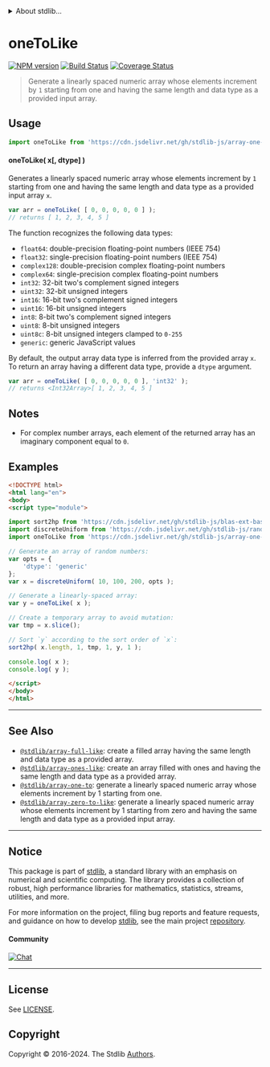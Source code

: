 <!--

@license Apache-2.0

Copyright (c) 2024 The Stdlib Authors.

Licensed under the Apache License, Version 2.0 (the "License");
you may not use this file except in compliance with the License.
You may obtain a copy of the License at

   http://www.apache.org/licenses/LICENSE-2.0

Unless required by applicable law or agreed to in writing, software
distributed under the License is distributed on an "AS IS" BASIS,
WITHOUT WARRANTIES OR CONDITIONS OF ANY KIND, either express or implied.
See the License for the specific language governing permissions and
limitations under the License.

-->


<details>
  <summary>
    About stdlib...
  </summary>
  <p>We believe in a future in which the web is a preferred environment for numerical computation. To help realize this future, we've built stdlib. stdlib is a standard library, with an emphasis on numerical and scientific computation, written in JavaScript (and C) for execution in browsers and in Node.js.</p>
  <p>The library is fully decomposable, being architected in such a way that you can swap out and mix and match APIs and functionality to cater to your exact preferences and use cases.</p>
  <p>When you use stdlib, you can be absolutely certain that you are using the most thorough, rigorous, well-written, studied, documented, tested, measured, and high-quality code out there.</p>
  <p>To join us in bringing numerical computing to the web, get started by checking us out on <a href="https://github.com/stdlib-js/stdlib">GitHub</a>, and please consider <a href="https://opencollective.com/stdlib">financially supporting stdlib</a>. We greatly appreciate your continued support!</p>
</details>

# oneToLike

[![NPM version][npm-image]][npm-url] [![Build Status][test-image]][test-url] [![Coverage Status][coverage-image]][coverage-url] <!-- [![dependencies][dependencies-image]][dependencies-url] -->

> Generate a linearly spaced numeric array whose elements increment by `1` starting from one and having the same length and data type as a provided input array.

<!-- Section to include introductory text. Make sure to keep an empty line after the intro `section` element and another before the `/section` close. -->

<section class="intro">

</section>

<!-- /.intro -->

<!-- Package usage documentation. -->



<section class="usage">

## Usage

```javascript
import oneToLike from 'https://cdn.jsdelivr.net/gh/stdlib-js/array-one-to-like@v0.2.1-esm/index.mjs';
```

#### oneToLike( x\[, dtype] )

Generates a linearly spaced numeric array whose elements increment by `1` starting from one and having the same length and data type as a provided input array `x`.

```javascript
var arr = oneToLike( [ 0, 0, 0, 0, 0 ] );
// returns [ 1, 2, 3, 4, 5 ]
```

The function recognizes the following data types:

-   `float64`: double-precision floating-point numbers (IEEE 754)
-   `float32`: single-precision floating-point numbers (IEEE 754)
-   `complex128`: double-precision complex floating-point numbers
-   `complex64`: single-precision complex floating-point numbers
-   `int32`: 32-bit two's complement signed integers
-   `uint32`: 32-bit unsigned integers
-   `int16`: 16-bit two's complement signed integers
-   `uint16`: 16-bit unsigned integers
-   `int8`: 8-bit two's complement signed integers
-   `uint8`: 8-bit unsigned integers
-   `uint8c`: 8-bit unsigned integers clamped to `0-255`
-   `generic`: generic JavaScript values

By default, the output array data type is inferred from the provided array `x`. To return an array having a different data type, provide a `dtype` argument.

```javascript
var arr = oneToLike( [ 0, 0, 0, 0, 0 ], 'int32' );
// returns <Int32Array>[ 1, 2, 3, 4, 5 ]
```

</section>

<!-- /.usage -->

<!-- Package usage notes. Make sure to keep an empty line after the `section` element and another before the `/section` close. -->

<section class="notes">

## Notes

-   For complex number arrays, each element of the returned array has an imaginary component equal to `0`.

</section>

<!-- /.notes -->

<!-- Package usage examples. -->

<section class="examples">

## Examples

<!-- eslint no-undef: "error" -->

```html
<!DOCTYPE html>
<html lang="en">
<body>
<script type="module">

import sort2hp from 'https://cdn.jsdelivr.net/gh/stdlib-js/blas-ext-base-gsort2hp@esm/index.mjs';
import discreteUniform from 'https://cdn.jsdelivr.net/gh/stdlib-js/random-array-discrete-uniform@esm/index.mjs';
import oneToLike from 'https://cdn.jsdelivr.net/gh/stdlib-js/array-one-to-like@v0.2.1-esm/index.mjs';

// Generate an array of random numbers:
var opts = {
    'dtype': 'generic'
};
var x = discreteUniform( 10, 100, 200, opts );

// Generate a linearly-spaced array:
var y = oneToLike( x );

// Create a temporary array to avoid mutation:
var tmp = x.slice();

// Sort `y` according to the sort order of `x`:
sort2hp( x.length, 1, tmp, 1, y, 1 );

console.log( x );
console.log( y );

</script>
</body>
</html>
```

</section>

<!-- /.examples -->

<!-- Section to include cited references. If references are included, add a horizontal rule *before* the section. Make sure to keep an empty line after the `section` element and another before the `/section` close. -->

<section class="references">

</section>

<!-- /.references -->

<!-- Section for related `stdlib` packages. Do not manually edit this section, as it is automatically populated. -->

<section class="related">

* * *

## See Also

-   <span class="package-name">[`@stdlib/array-full-like`][@stdlib/array/full-like]</span><span class="delimiter">: </span><span class="description">create a filled array having the same length and data type as a provided array.</span>
-   <span class="package-name">[`@stdlib/array-ones-like`][@stdlib/array/ones-like]</span><span class="delimiter">: </span><span class="description">create an array filled with ones and having the same length and data type as a provided array.</span>
-   <span class="package-name">[`@stdlib/array-one-to`][@stdlib/array/one-to]</span><span class="delimiter">: </span><span class="description">generate a linearly spaced numeric array whose elements increment by 1 starting from one.</span>
-   <span class="package-name">[`@stdlib/array-zero-to-like`][@stdlib/array/zero-to-like]</span><span class="delimiter">: </span><span class="description">generate a linearly spaced numeric array whose elements increment by 1 starting from zero and having the same length and data type as a provided input array.</span>

</section>

<!-- /.related -->

<!-- Section for all links. Make sure to keep an empty line after the `section` element and another before the `/section` close. -->


<section class="main-repo" >

* * *

## Notice

This package is part of [stdlib][stdlib], a standard library with an emphasis on numerical and scientific computing. The library provides a collection of robust, high performance libraries for mathematics, statistics, streams, utilities, and more.

For more information on the project, filing bug reports and feature requests, and guidance on how to develop [stdlib][stdlib], see the main project [repository][stdlib].

#### Community

[![Chat][chat-image]][chat-url]

---

## License

See [LICENSE][stdlib-license].


## Copyright

Copyright &copy; 2016-2024. The Stdlib [Authors][stdlib-authors].

</section>

<!-- /.stdlib -->

<!-- Section for all links. Make sure to keep an empty line after the `section` element and another before the `/section` close. -->

<section class="links">

[npm-image]: http://img.shields.io/npm/v/@stdlib/array-one-to-like.svg
[npm-url]: https://npmjs.org/package/@stdlib/array-one-to-like

[test-image]: https://github.com/stdlib-js/array-one-to-like/actions/workflows/test.yml/badge.svg?branch=v0.2.1
[test-url]: https://github.com/stdlib-js/array-one-to-like/actions/workflows/test.yml?query=branch:v0.2.1

[coverage-image]: https://img.shields.io/codecov/c/github/stdlib-js/array-one-to-like/main.svg
[coverage-url]: https://codecov.io/github/stdlib-js/array-one-to-like?branch=main

<!--

[dependencies-image]: https://img.shields.io/david/stdlib-js/array-one-to-like.svg
[dependencies-url]: https://david-dm.org/stdlib-js/array-one-to-like/main

-->

[chat-image]: https://img.shields.io/gitter/room/stdlib-js/stdlib.svg
[chat-url]: https://app.gitter.im/#/room/#stdlib-js_stdlib:gitter.im

[stdlib]: https://github.com/stdlib-js/stdlib

[stdlib-authors]: https://github.com/stdlib-js/stdlib/graphs/contributors

[umd]: https://github.com/umdjs/umd
[es-module]: https://developer.mozilla.org/en-US/docs/Web/JavaScript/Guide/Modules

[deno-url]: https://github.com/stdlib-js/array-one-to-like/tree/deno
[deno-readme]: https://github.com/stdlib-js/array-one-to-like/blob/deno/README.md
[umd-url]: https://github.com/stdlib-js/array-one-to-like/tree/umd
[umd-readme]: https://github.com/stdlib-js/array-one-to-like/blob/umd/README.md
[esm-url]: https://github.com/stdlib-js/array-one-to-like/tree/esm
[esm-readme]: https://github.com/stdlib-js/array-one-to-like/blob/esm/README.md
[branches-url]: https://github.com/stdlib-js/array-one-to-like/blob/main/branches.md

[stdlib-license]: https://raw.githubusercontent.com/stdlib-js/array-one-to-like/main/LICENSE

<!-- <related-links> -->

[@stdlib/array/full-like]: https://github.com/stdlib-js/array-full-like/tree/esm

[@stdlib/array/ones-like]: https://github.com/stdlib-js/array-ones-like/tree/esm

[@stdlib/array/one-to]: https://github.com/stdlib-js/array-one-to/tree/esm

[@stdlib/array/zero-to-like]: https://github.com/stdlib-js/array-zero-to-like/tree/esm

<!-- </related-links> -->

</section>

<!-- /.links -->
